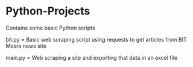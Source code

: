 # Python-Projects
Contains some basic Python scripts

bit.py = Basic web scraping script using requests to get articles from BIT Mesra news site

main.py = Web scraping a site and exporting that data in an excel file
